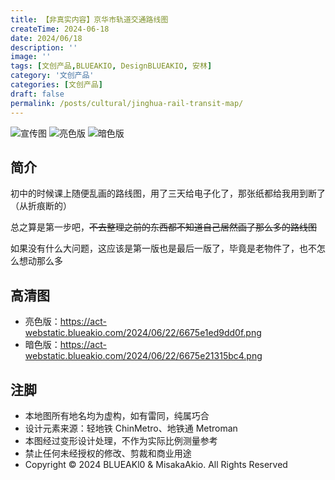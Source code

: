 ```yaml
---
title: 【非真实内容】京华市轨道交通路线图
createTime: 2024-06-18
date: 2024/06/18
description: ''
image: ''
tags: [文创产品,BLUEAKIO, DesignBLUEAKIO, 安林]
category: '文创产品'
categories: [文创产品]
draft: false 
permalink: /posts/cultural/jinghua-rail-transit-map/
---
```

![](https://act-webstatic.blueakio.com/2024/06/19/66721885b510f.png '宣传图')
![](https://act-webstatic.blueakio.com/2024/06/22/6675e1ed9dd0f.png '亮色版')
![](https://act-webstatic.blueakio.com/2024/06/22/6675e21315bc4.png '暗色版')

## 简介
初中的时候课上随便乱画的路线图，用了三天给电子化了，那张纸都给我用到断了（从折痕断的）

总之算是第一步吧，~~不去整理之前的东西都不知道自己居然画了那么多的路线图~~

如果没有什么大问题，这应该是第一版也是最后一版了，毕竟是老物件了，也不怎么想动那么多

## 高清图
- 亮色版：https://act-webstatic.blueakio.com/2024/06/22/6675e1ed9dd0f.png
- 暗色版：https://act-webstatic.blueakio.com/2024/06/22/6675e21315bc4.png

## 注脚
- 本地图所有地名均为虚构，如有雷同，纯属巧合
- 设计元素来源：轻地铁 ChinMetro、地铁通 Metroman
- 本图经过变形设计处理，不作为实际比例测量参考
- 禁止任何未经授权的修改、剪裁和商业用途
- Copyright © 2024 BLUEAKl0 & MisakaAkio. All Rights Reserved